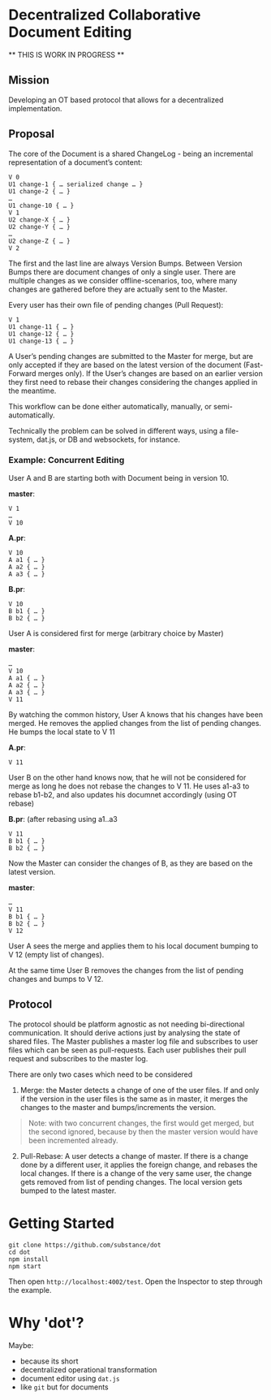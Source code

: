 # Decentralized Collaborative Document Editing

** THIS IS WORK IN PROGRESS **

## Mission

Developing an OT based protocol that allows for a decentralized implementation.

## Proposal

The core of the Document is a shared ChangeLog - being an incremental representation of a document’s content:

```
V 0
U1 change-1 { … serialized change … }
U1 change-2 { … }
…
U1 change-10 { … }
V 1
U2 change-X { … }
U2 change-Y { … }
…
U2 change-Z { … }
V 2
```

The first and the last line are always Version Bumps.
Between Version Bumps there are document changes of only a single user.
There are multiple changes as we consider offline-scenarios, too, where many changes are gathered before they are actually sent to  the Master.

Every user has their own file of pending changes (Pull Request):

```
V 1
U1 change-11 { … }
U1 change-12 { … }
U1 change-13 { … }
```

A User’s pending changes are submitted to the Master for merge, but are only accepted if they are based on the latest version of the document (Fast-Forward merges only).
If the User’s changes are based on an earlier version they first need to rebase their changes considering the changes applied in the meantime.

This workflow can be done either automatically, manually, or semi-automatically.

Technically the problem can be solved in different ways, using a file-system, dat.js, or DB and websockets, for instance.

### Example: Concurrent Editing

User A and B are starting both with Document being in version 10.

**master**:

```
V 1
… 
V 10
```

**A.pr**:

```
V 10
A a1 { … }
A a2 { … }
A a3 { … }
```

**B.pr**:

```
V 10
B b1 { … }
B b2 { … }
```

User A is considered first for merge (arbitrary choice by Master)

**master**:

```
… 
V 10
A a1 { … }
A a2 { … }
A a3 { … }
V 11
```

By watching the common history, User A knows that his changes have been merged. He removes the applied changes from the list of pending changes. He bumps the local state to V 11

**A.pr**:

```
V 11
```

User B on the other hand knows now, that he will not be considered for merge as long he does not rebase the changes to V 11. He uses a1-a3 to rebase b1-b2, and also updates his documnet accordingly (using OT rebase)

**B.pr**: 
(after rebasing using a1..a3

```
V 11
B b1 { … }
B b2 { … }
```

Now the Master can consider the changes of B, as they are based on the latest version.

**master**:

```
… 
V 11
B b1 { … }
B b2 { … }
V 12
```

User A sees the merge and applies them to his local document bumping to V 12 (empty list of changes).

At the same time User B removes the changes from the list of pending changes and bumps to V 12.


## Protocol

The protocol should be platform agnostic as not needing bi-directional communication. It should derive actions just by analysing the state of shared files. 
The Master publishes a master log file and subscribes to user files which can be seen as pull-requests. Each user publishes their pull request and subscribes to the master log.

There are only two cases which need to be considered

1. Merge: the Master detects a change of one of the user files. If and only if the version in the user files is the same as in master, it merges the changes to the master and bumps/increments the version.

> Note: with two concurrent changes, the first would get merged, but the second ignored, because by then the master version would have been incremented already.

2. Pull-Rebase: A user detects a change of master. If there is a change done by a different user, it applies the foreign change, and rebases the local changes. If there is a change of the very same user, the change gets removed from list of pending changes. The local version gets bumped to the latest master.

# Getting Started

```
git clone https://github.com/substance/dot
cd dot
npm install
npm start
```

Then open `http://localhost:4002/test`.
Open the Inspector to step through the example.

# Why 'dot'?

Maybe:
- because its short
- decentralized operational transformation
- document editor using `dat.js`
- like `git` but for documents
